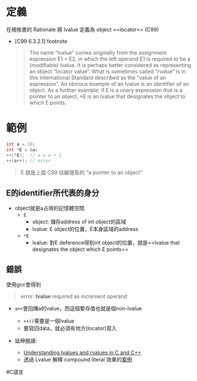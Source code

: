# 定義

在規格書的 Rationale 將 lvalue 定義為 object ==locator== (C99)

- [C99 6.3.2.1] footnote
    > The name “lvalue” comes originally from the assignment expression E1 = E2, in which the left operand E1 is required to be a (modifiable) lvalue. It is perhaps better considered as representing an object “locator value”. What is sometimes called “rvalue” is in this International Standard described as the “value of an expression”. An obvious example of an lvalue is an identifier of an object. As a further example, if E is a unary expression that is a pointer to an object, *E is an lvalue that designates the object to which E points.


# 範例

```c
int a = 10;
int *E = &a;
++(*E);  // a = a + 1
++(a++); // error
```

> E 就是上面 C99 註腳提及的 “a pointer to an object”

## E的identifier所代表的身分

- object就是a占用的記憶體空間
	- `E`
		- object: 儲存address of int object的區域
		- lvalue: E object的位置，E本身區域的address
	- `*E`
		- lvalue: 對E deference得到int object的位置，就是==lvalue that designates the object which E points==

## 錯誤

使用gcc會得到
> error: **lvalue** required as increment operand

- `a++`會回傳a的value，而這個暫存值也就是個non-lvalue
	- `++()`需要是一個lvalue
	- 要寫回data，就必須有地方(locator)寫入

- 延伸閱讀:
	- [Understanding lvalues and rvalues in C and C++](http://eli.thegreenplace.net/2011/12/15/understanding-lvalues-and-rvalues-in-c-and-c)
	- 透過 Lvalue 解釋 compound literal 效果的[案例](http://stackoverflow.com/questions/14105645/is-it-possible-to-create-an-anonymous-initializer-in-c99/14105698#14105698)


#C語言 
